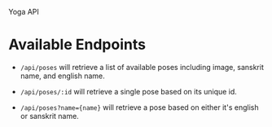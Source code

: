 Yoga API

# Available Endpoints

* `/api/poses` will retrieve a list of available poses including image, sanskrit name, and english name.

* `/api/poses/:id` will retrieve a single pose based on its unique id.

* `/api/poses?name={name}` will retrieve a pose based on either it's english or sanskrit name.
